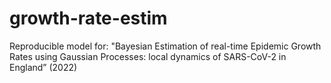 # growth-rate-estim
Reproducible model for: "Bayesian Estimation of real-time Epidemic Growth Rates using Gaussian Processes: local dynamics of SARS-CoV-2 in England” (2022)
